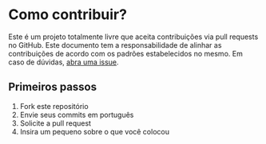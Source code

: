 # Como contribuir?
Este é um projeto totalmente livre que aceita contribuições via pull requests no GitHub. Este documento tem a responsabilidade de alinhar as contribuições de acordo com os padrões estabelecidos no mesmo. Em caso de dúvidas, [abra uma issue](https://github.com/iuricode/README-template/issues/new).

## Primeiros passos
1. Fork este repositório
2. Envie seus commits em português
3. Solicite a pull request
4. Insira um pequeno sobre o que você colocou